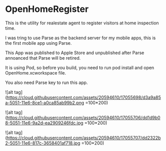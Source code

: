 # OpenHomeRegister
This is the utility for realestate agent to register visitors at home inspection time.

I was tring to use Parse as the backend server for my mobile apps, this is the first mobile app using Parse. 

This App was published to Apple Store and unpublished after Parse annoanced that Parse will be retired.

It is using Pod, so before you build, you need to run pod install and open OpenHome.xcworkspace file.

You also need Parse key to run this app.

![alt tag](https://cloud.githubusercontent.com/assets/20594610/17055698/d3a9a85a-5051-11e6-8ce1-a0ca85ab99b2.png =100*200)

![alt tag](https://cloud.githubusercontent.com/assets/20594610/17055706/dd1d9b08-5051-11e6-9a2d-ea2909246fdc.jpg =100*200)

![alt tag](https://cloud.githubusercontent.com/assets/20594610/17055707/dd2322b2-5051-11e6-817c-3658401af718.jpg =100*200)
